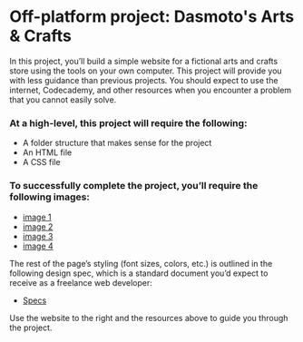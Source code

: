 # Off-platform project: Dasmoto's Arts & Crafts
In this project, you’ll build a simple website for a fictional arts and crafts store using the tools on your own computer. This project will provide you with less guidance than previous projects. You should expect to use the internet, Codecademy, and other resources when you encounter a problem that you cannot easily solve.

### At a high-level, this project will require the following:
* A folder structure that makes sense for the project
* An HTML file
* A CSS file

### To successfully complete the project, you’ll require the following images:
* [image 1](https://content.codecademy.com/courses/freelance-1/unit-2/pattern.jpeg)
* [image 2](https://content.codecademy.com/courses/freelance-1/unit-2/hacksaw.jpeg)
* [image 3](https://content.codecademy.com/courses/freelance-1/unit-2/frames.jpeg)
* [image 4](https://content.codecademy.com/courses/freelance-1/unit-2/finnish.jpeg)

The rest of the page’s styling (font sizes, colors, etc.) is outlined in the following design spec, which is a standard document you’d expect to receive as a freelance web developer:
* [Specs](https://content.codecademy.com/courses/freelance-1/unit-2/dasmotos-arts_redline.jpg)

Use the website to the right and the resources above to guide you through the project. 
